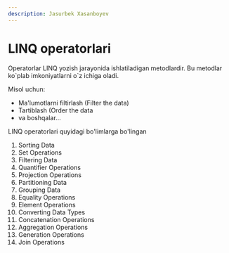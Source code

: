 ```yaml
---
description: Jasurbek Xasanboyev
---
```


# LINQ operatorlari

Operatorlar LINQ yozish jarayonida ishlatiladigan metodlardir.  Bu metodlar ko\`plab imkoniyatlarni o\`z ichiga oladi. 

Misol uchun:

* Ma'lumotlarni filtirlash \(Filter the data\)
* Tartiblash \(Order the data
* va boshqalar...

LINQ operatorlari quyidagi bo'limlarga bo'lingan

1. Sorting Data
2. Set Operations
3. Filtering Data
4. Quantifier Operations
5. Projection Operations
6. Partitioning Data
7. Grouping Data
8. Equality Operations
9. Element Operations
10. Converting Data Types
11. Concatenation Operations
12. Aggregation Operations
13. Generation Operations
14. Join Operations

